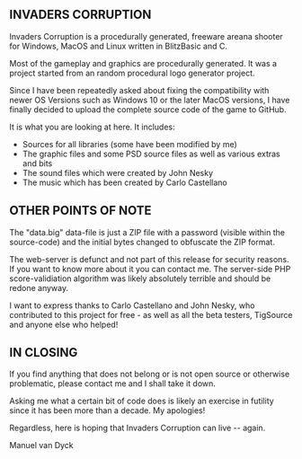 INVADERS CORRUPTION
-----------------------
Invaders Corruption is a procedurally generated, freeware areana shooter for Windows, MacOS and Linux written in BlitzBasic and C.

Most of the gameplay and graphics are procedurally generated. It was a project started from an random procedural logo generator project. 

Since I have been repeatedly asked about fixing the compatibility with newer OS Versions such as Windows 10 or the later MacOS versions, I have finally decided to upload the complete source code of the game to GitHub.

It is what you are looking at here.
It includes:
- Sources for  all libraries (some have been modified by me)
- The graphic files and some PSD source files as well as various extras and bits
- The sound files which were created by John Nesky
- The music which has been created by Carlo Castellano


OTHER POINTS OF NOTE
----------------------
The "data.big" data-file is just a ZIP file with a password (visible within the source-code) and the initial bytes changed to obfuscate the ZIP format.

The web-server is defunct and not part of this release for security reasons. If you want to know more about it you can contact me. The server-side PHP score-validiation algorithm was likely absolutely terrible and should be redone anyway.

I want to express thanks to Carlo Castellano and John Nesky, who contributed to this project for free - as well as all the beta testers, TigSource and anyone else who helped!


IN CLOSING
-------
If you find anything that does not belong or is not open source or otherwise problematic, please contact me and I shall take it down.

Asking me what a certain bit of code does is likely an exercise in futility since it has been more than a decade. My apologies!

Regardless, here is hoping that Invaders Corruption can live -- again.

Manuel van Dyck
